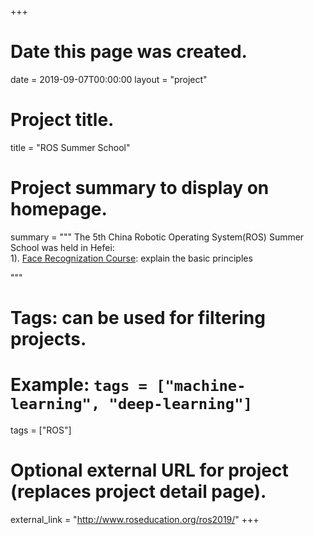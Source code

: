+++
# Date this page was created.
date = 2019-09-07T00:00:00
layout = "project"

# Project title.
title = "ROS Summer School"

# Project summary to display on homepage.
summary = """
 The 5th China Robotic Operating System(ROS) Summer School was held in Hefei:<br>
 1). [Face Recognization Course](https://www.educoder.net/paths/130): explain the basic principles<br>
 
 """

# Tags: can be used for filtering projects.
# Example: `tags = ["machine-learning", "deep-learning"]`
tags = ["ROS"]

# Optional external URL for project (replaces project detail page).
external_link = "http://www.roseducation.org/ros2019/"
+++

